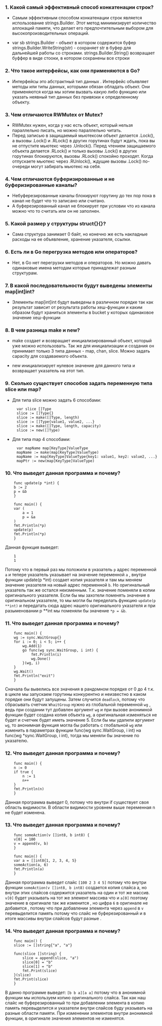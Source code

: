 ### 1. Какой самый эффективный способ конкатенации строк?

- Самым эффективным способом конкатенации строк является использование strings.Builder. Этот метод минимизирует количество аллокаций памяти, что делает его предпочтительным выбором для высокопроизводительных операций.

- var sb strings.Builder - объект в котором содержится буфер
strings.Builder.WriteString(str) - сохраняет str в буфер для дальнейшей работы со строками. 
strings.Builder.String() возвращает буффер в виде стооки, в котором сохранены все строки

### 2. Что такое интерфейсы, как они применяются в Go?

- Интерфейсы это абстрактный тип данных . Интерфейс объявляет методы или типы данных, которыми обязан обладать объект.
Они применяются когда мы хотим вызвать какую либо функцию или указать неявный тип данных без привязки к определенному объекту.

### 3. Чем отличаются RWMutex от Mutex?

- RWMutex нужен, когда у нас есть объект, который нельзя параллельно писать, но можно параллельно читать.
- Перед записью в защищаемый мьютексом объект делается .Lock(), а вызовы .Lock() и .RLock() в других горутинах будут ждать, пока вы не отпустите мьютекс через .Unlock().
Перед чтением защищаемого объекта делается .RLock() и только вызовы .Lock() в других горутинах блокируются, вызовы .RLock() спокойно проходят. Когда отпускаете мьютекс через .RUnlock(), ждущие вызовы .Lock() по-очереди могут забирать мьютекс на себя.

### 4. Чем отличаются буферизированные и не буферизированные каналы?

- Небуферезированные каналы блокируют горутину до тех пор пока в канал не будет что то записано или считано.
- А буферезированный канал не блокирует при условии что из канала можно что то считать или он не заполнен.

### 5. Какой размер у структуры struct{}{}?

- Cама структура занимает 0 байт, но конечно же есть накладные расходы на ее объявление, хранение указателя, ссылки.

### 6. Есть ли в Go перегрузка методов или операторов?

- Нет, в Go нет перегрузки методов и операторов. Но можно давать одинаковые имена методам которые принадлежат разным структурам.

### 7. В какой последовательности будут выведены элементы map[int]int?

- Элементы map[int]int будут выведены в различном порядке так как результат зависит от результата работы хеш-функции и каким образом будут храниться элементы в bucket у которых одинаковое значение хеш-функции

### 8. В чем разница make и new?

- make создает и возвращает инициализированный объект, который уже можно использовать. Так же
для инициализации и создания он принимает только 3 типа данных - map, chan, slice. Можно задать capacity для создаваемого объекта.

- new инициализирует нулевое значение для данного типа и возвращает указатель на этот тип.

### 9. Сколько существует способов задать переменную типа slice или map?

- Для типа slice можно задать 6 способами:

        var slice []Type
        slice := []Type{}
        slice := make([]Type, length)
        slice := []Type{value1, value2, ...}
        slice := make([]Type, length, capacity)
        slice := new([]Type)

- Для типа map 4 cпособами: 

        var mapName map[KeyType]ValueType
        mapName := make(map[KeyType]ValueType)
        mapName := map[KeyType]ValueType{key1: value1, key2: value2, ...}
        mapPtr := new(map[KeyType]ValueType)


### 10. Что выведет данная программа и почему?

        func update(p *int) {
        b := 2
        p = &b
        }

        func main() {
        var (
            a = 1
            p = &a
        )
        fmt.Println(*p)
        update(p)
        fmt.Println(*p)
        }

Данная функция выведет:

        1
        1

Потому что в первый раз мы положили в указатель `p` адрес переменной `a` и тепере указатель указывает на значение переменной `a` , внутри функции  update(p *int) создает копия указателя и там мы меняем значение указателя на новый адрес переменной `b`. Но оригинальный указатель так же остался неизменным. Т.к. значение поменяли в копии оригинального указателя. 
Если бы мы захотели поменять значение в оригинальном указателе, то мы могли бы переделать функцию `update(p **int)` и передатать сюда адрес нашего оригинального указателя и при разыменовании p **int мы поменяли бы значение  `*p = &b`.

### 11. Что выведет данная программа и почему?

        func main() {
        wg := sync.WaitGroup{}
        for i := 0; i < 5; i++ {
            wg.Add(1)
            go func(wg sync.WaitGroup, i int) {
                fmt.Println(i)
                wg.Done()
            }(wg, i)
        }
        wg.Wait()
        fmt.Println("exit")
        }

Сначала бы вывелись все значения в рандомном порядке от 0 до 4 т.к. в цикле мы запускаем горутины конкурентно и неизвестно в каком порядке они будут запущены. 
Затем случится `deadlock`,  потому что сбрасывать счетчик `WhaitGroup` нужно из глобальной переменной `wg` , ведь при создании тут добавлен аргумент `wg` и при вызове анонимной функции будет создана копия объекта `wg`, а оригинальная изменяться не будет и счетчик будет иметь значение 5.
Если бы мы удалили аргумент `wg`, то анонимная функция могла бы работать с глобальной `wg` или изменить в параметрах функции func(wg sync.WaitGroup, i int) на func(wg *sync.WaitGroup, i int),
тогда мы меняли бы значение по указателю.

### 12. Что выведет данная программа и почему?

        func main() {
        n := 0
        if true {
            n := 1
            n++
        }
        fmt.Println(n)
        }

Данная программа выведет 0, потому что внутри if существует своя область видимости.
В области видимости уровнем выше переменная n не будет изменена.

### 13. Что выведет данная программа и почему?

        func someAction(v []int8, b int8) {
        v[0] = 100
        v = append(v, b)
        }

        func main() {
        var a = []int8{1, 2, 3, 4, 5}
        someAction(a, 6)
        fmt.Println(a)
        }

Данная программа выведет слайс `[100 2 3 4 5]` потому что внутри функции `someAction(v []int8, b int8)` создается копия слайса a, но внутри этих слайсов содержится указатель на один и тот же массив.  `v[0]` будет указывать на тот же элемент массива что и `a[0]` поэтому значение в оригинале так же изменится , но цифра `6` в оригинале не добавится , потому что при добавлении элемента через `append` в `v` перевыделится память потому что слайс не буферезированный и в итоге массивы внутри слайсов будут разные . 
 
 ### 14. Что выведет данная программа и почему?

        func main() {
        slice := []string{"a", "a"}

        func(slice []string) {
            slice = append(slice, "a")
            slice[0] = "b"
            slice[1] = "b"
            fmt.Print(slice)
        }(slice)
        fmt.Print(slice)
        }

В данно программе выведет: `[b b a][a a]` потому что в анонимной функции мы используем копию оригинального слайса. Так как наш слайс не буферезированный то при добавлении элемента в копию память перевыделится и указатели внутри слайсов буду указывать на разные области памяти.  При изменении элементов внутри анонимной функции, в оригинале значения элементов не изменятся.
